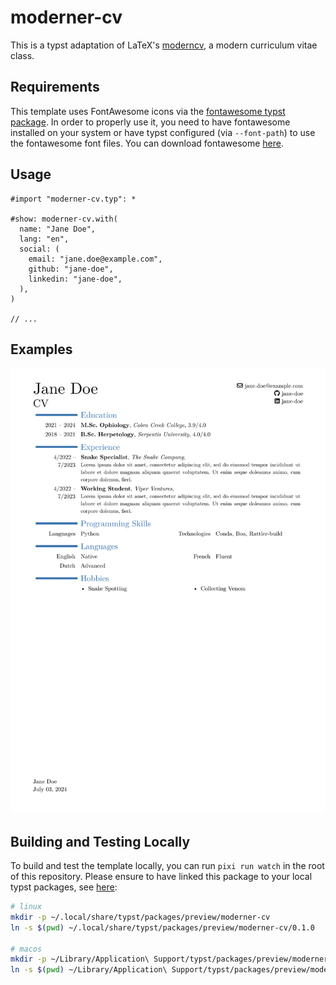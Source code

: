 # moderner-cv

This is a typst adaptation of LaTeX's [moderncv](https://github.com/moderncv/moderncv), a modern curriculum vitae class.

## Requirements

This template uses FontAwesome icons via the [fontawesome typst package](https://typst.app/universe/package/fontawesome).
In order to properly use it, you need to have fontawesome installed on your system or have typst configured (via `--font-path`) to use the fontawesome font files.
You can download fontawesome [here](https://fontawesome.com/download).

## Usage

```typst
#import "moderner-cv.typ": *

#show: moderner-cv.with(
  name: "Jane Doe",
  lang: "en",
  social: (
    email: "jane.doe@example.com",
    github: "jane-doe",
    linkedin: "jane-doe",
  ),
)

// ...
```

## Examples

![Jane Doe's CV](.github/assets/example.png)

## Building and Testing Locally

To build and test the template locally, you can run `pixi run watch` in the root of this repository.
Please ensure to have linked this package to your local typst packages, see [here](https://github.com/typst/packages#local-packages):

```bash
# linux
mkdir -p ~/.local/share/typst/packages/preview/moderner-cv
ln -s $(pwd) ~/.local/share/typst/packages/preview/moderner-cv/0.1.0

# macos
mkdir -p ~/Library/Application\ Support/typst/packages/preview/moderner-cv
ln -s $(pwd) ~/Library/Application\ Support/typst/packages/preview/moderner-cv/0.1.0
```
